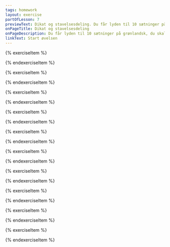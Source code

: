 ```yaml
---
tags: homework
layout: exercise
partOfLesson: 7
previewText: Dikat og stavelsesdeling. Du får lyden til 10 sætninger på grønlandsk, du skal først skrive ned hvordan du tror det skal staves og derefter dele ordene i stavelser.
onPageTitle: Dikat og stavelsesdeling
onPageDescription: Du får lyden til 10 sætninger på grønlandsk, du skal først skrive ned hvordan du tror det skal staves og derefter dele ordene i stavelser.
linkText: Start øvelsen
---
```


{% exerciseItem %}

<audio-player data-file="greeting/greetings_07.mp3"></audio-player>
<single-input data-label="Qanoq oqarpa?" data-validation="Qanoq ateqarpit"></single-input>
<single-input data-label="Del teksten i stavelser"></single-input>
<feedback-message data-content="Qanoq ateqarpit? betyder 'Hvad hedder du?' og kan deles i stavelser sådan her: Qa-noq a-te-qar-pit?"></feedback-message>
{% endexerciseItem %}

{% exerciseItem %}

<audio-player data-file="course/Uteqqilaaruk.mp3"></audio-player>
<single-input data-label="Qanoq oqarpa?" data-validation="Uteqqilaaruk"></single-input>
<single-input data-label="Del ordene op i stavelser"></single-input>
<feedback-message data-content="Uteqqilaaruk betyder 'Vil du gentage det?' og kan deles i stavelser sådan her: U-teq-qi-laa-ruk."></feedback-message>
{% endexerciseItem %}

{% exerciseItem %}

<audio-player data-file="greeting/greetings_18.mp3"></audio-player>
<single-input data-label="Qanoq oqarpa?" data-validation="Sumi najugaqarpit"></single-input>
<single-input data-label="Del ordene op i stavelser"></single-input>
<feedback-message data-content="Sumi najugaqarpit? betyder 'Hvor bor du?' og kan deles i stavelser sådan her: Su-mi na-ju-ga-qar-pit"></feedback-message>
{% endexerciseItem %}

{% exerciseItem %}

<audio-player data-file="language/paasinngilara.mp3"></audio-player>
<single-input data-label="Qanoq oqarpa?" data-validation="Paasinngilara"></single-input>
<single-input data-label="Del ordene op i stavelser"></single-input>
<feedback-message data-content="Paasinngilara betyder 'Jeg forstår det ikke' og kan deles i stavelser sådan her: Paa-sin-ngi-la-ra"></feedback-message>
{% endexerciseItem %}

{% exerciseItem %}

<audio-player data-file="language/languages_06.mp3"></audio-player>
<single-input data-label="Qanoq oqarpa?" data-validation="Qallunaatut oqaluttarpit"></single-input>
<single-input data-label="Del ordene op i stavelser"></single-input>
<feedback-message data-content="Qallunaatut oqaluttarpit? betyder 'Taler du dansk?' og kan deles i stavelser sådan her: Qal-lu-naa-tut o-qa-lut-tar-pit?"></feedback-message>
{% endexerciseItem %}

{% exerciseItem %}

<audio-player data-file="language/languages_17.mp3"></audio-player>
<single-input data-label="Qanoq oqarpa?" data-validation="Kalaallisut qanoq taasarpaat"></single-input>
<single-input data-label="Del ordene op i stavelser"></single-input>
<feedback-message data-content="Kalaallisut qanoq taasarpaat? betyder 'Hvad hedder det på grønlandsk?' og kan deles i stavelser sådan her: Ka-laal-li-sut qa-noq taa-sar-paat?"></feedback-message>
{% endexerciseItem %}

{% exerciseItem %}

<audio-player data-file="course/ajunngilaq.mp3"></audio-player>
<single-input data-label="Qanoq oqarpa?" data-validation="Ajunngilaq"></single-input>
<single-input data-label="Del ordene op i stavelser"></single-input>
<feedback-message data-content="Ajunngilaq betyder 'Det er fint' og kan deles i stavelser sådan her: A-jun-ngi-laq"></feedback-message>
{% endexerciseItem %}

{% exerciseItem %}

<audio-player data-file="questionsanswers/common-questions_42.mp3"></audio-player>
<single-input data-label="Qanoq oqarpa?" data-validation="Sorleq nuannarinerpaaviuk"></single-input>
<single-input data-label="Del ordene op i stavelser"></single-input>
<feedback-message data-content="Sorleq nuannarinerpaaviuk? betyder 'Hvilken kan du bedst lide?' og kan deles i stavelser sådan her: Sor-leq nu-an-na-ri-ner-paa-vi-uk?"></feedback-message>
{% endexerciseItem %}

{% exerciseItem %}

<audio-player data-file="aboutgod/gud4.mp3"></audio-player>
<single-input data-label="Qanoq oqarpa?" data-validation="Guuti anersaajuvoq"></single-input>
<single-input data-label="Del ordene op i stavelser"></single-input>
<feedback-message data-content="Guuti anersaajuvoq betyder 'Gud er en ånd' og kan deles i stavelser sådan her: Guu-ti a-ner-saa-ju-voq."></feedback-message>
{% endexerciseItem %}

{% exerciseItem %}

<audio-player data-file="godsname/gudsnavn3.mp3"></audio-player>
<single-input data-label="Qanoq oqarpa?" data-validation="Guuti Jehovamik ateqarpoq"></single-input>
<single-input data-label="Del ordene op i stavelser"></single-input>
<feedback-message data-content="Guuti Jehovamik ateqarpoq betyder 'Gud hedder Jehova' og kan deles i stavelser sådan her: Guu-ti Je-ho-va-mik a-te-qar-poq."></feedback-message>
{% endexerciseItem %}
